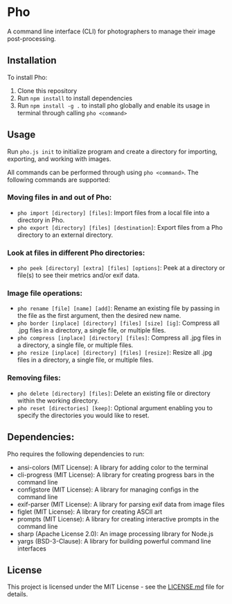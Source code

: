 # Pho

A command line interface (CLI) for photographers to manage their image post-processing.

## Installation

To install Pho:

1. Clone this repository
2. Run `npm install` to install dependencies
3. Run `npm install -g .` to install pho globally and enable its usage in terminal through calling `pho <command>`

## Usage

Run `pho.js init` to initialize program and create a directory for importing, exporting, and working with images.

All commands can be performed through using `pho <command>`. The following commands are supported:

### Moving files in and out of Pho:

- `pho import [directory] [files]`: Import files from a local file into a directory in Pho.
- `pho export [directory] [files] [destination]`: Export files from a Pho directory to an external directory.

### Look at files in different Pho directories:

- `pho peek [directory] [extra] [files] [options]`: Peek at a directory or file(s) to see their metrics and/or exif data.

### Image file operations:

- `pho rename [file] [name] [add]`: Rename an existing file by passing in the file as the first argument, then the desired new name.
- `pho border [inplace] [directory] [files] [size] [ig]`: Compress all .jpg files in a directory, a single file, or multiple files.
- `pho compress [inplace] [directory] [files]`: Compress all .jpg files in a directory, a single file, or multiple files.
- `pho resize [inplace] [directory] [files] [resize]`: Resize all .jpg files in a directory, a single file, or multiple files.

### Removing files:

- `pho delete [directory] [files]`: Delete an existing file or directory within the working directory.
- `pho reset [directories] [keep]`: Optional argument enabling you to specify the directories you would like to reset.

## Dependencies:

Pho requires the following dependencies to run:

- ansi-colors (MIT License): A library for adding color to the terminal
- cli-progress (MIT License): A library for creating progress bars in the command line
- configstore (MIT License): A library for managing configs in the command line
- exif-parser (MIT License): A library for parsing exif data from image files
- figlet (MIT License): A library for creating ASCII art
- prompts (MIT License): A library for creating interactive prompts in the command line
- sharp (Apache License 2.0): An image processing library for Node.js
- yargs (BSD-3-Clause): A library for building powerful command line interfaces

## License

This project is licensed under the MIT License - see the [LICENSE.md](LICENSE.md) file for details.
